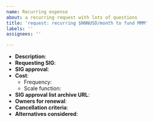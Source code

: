 ```yaml
---
name: Recurring expense
about: a recurring request with lots of questions
title: 'request: recurring $NNNUSD/month to fund MMM'
labels: ''
assignees: ''

---
```


<!--
Please fill out the items and provide supporting evidence for request
-->

- **Description**: 
- **Requesting SIG**:
- **SIG approval**: <!-- see https://github.com/kubernetes/funding#sig-or-committee-approvals -->
- **Cost**:
  - Frequency:
  - Scale function: <!-- will the cost increase? if so is how? -->
- **SIG approval list archive URL**: <!-- link to mailing list or github discussion -->
- **Owners for renewal**:
- **Cancellation criteria**:
- **Alternatives considered**:
